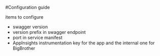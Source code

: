 
#Configuration guide

items to configure

- swagger version
- version prefix in swagger endpoint
- port in service manifest
- AppInsights instrumentation key for the app and the internal one for BigBrother
